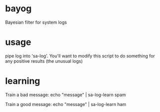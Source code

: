 bayog
=====

Bayesian filter for system logs

usage
=====
pipe log into 'sa-log'. You'll want to modify this script
to do something for any positive results (the unusual logs)

learning
========

Train a bad message:
 echo "message" | sa-log-learn spam

Train a good message:
 echo "message" | sa-log-learn ham
